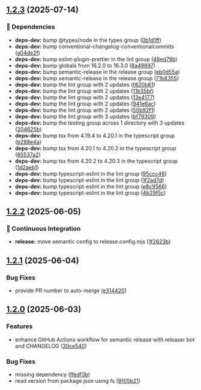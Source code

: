 ## [1.2.3](https://github.com/wobondar/idl-filter/compare/v1.2.2...v1.2.3) (2025-07-14)

### 🧹 Dependencies

* **deps-dev:** bump @types/node in the types group ([0b1d1ff](https://github.com/wobondar/idl-filter/commit/0b1d1ff7182fe24d94680833f559287fa349f4fb))
* **deps-dev:** bump conventional-changelog-conventionalcommits ([a04de2f](https://github.com/wobondar/idl-filter/commit/a04de2f94b7c314ee704fd344357d7066fc60a28))
* **deps-dev:** bump eslint-plugin-prettier in the lint group ([48ed79b](https://github.com/wobondar/idl-filter/commit/48ed79b3b6c6ff8d37726fa209355c3979e1e039))
* **deps-dev:** bump globals from 16.2.0 to 16.3.0 ([8a49897](https://github.com/wobondar/idl-filter/commit/8a4989773cd9276a6187f5085209e94d3cec4411))
* **deps-dev:** bump semantic-release in the release group ([eb0d55a](https://github.com/wobondar/idl-filter/commit/eb0d55a68a6363522999d72ab2119a5bd2b00ded))
* **deps-dev:** bump semantic-release in the release group ([71b8355](https://github.com/wobondar/idl-filter/commit/71b83551dfb0031c0195ec80aff3576dc984d712))
* **deps-dev:** bump the lint group with 2 updates ([f820b81](https://github.com/wobondar/idl-filter/commit/f820b810612ea01df01b670a34a1bb3a53f961f7))
* **deps-dev:** bump the lint group with 2 updates ([11b35bf](https://github.com/wobondar/idl-filter/commit/11b35bf1838e81f4f2b8299eba0bf6cc63283e06))
* **deps-dev:** bump the lint group with 2 updates ([13e4177](https://github.com/wobondar/idl-filter/commit/13e417778e50dd2622bb453f9a6b1ebe1a838da6))
* **deps-dev:** bump the lint group with 2 updates ([941e6ac](https://github.com/wobondar/idl-filter/commit/941e6ac26e4e62b2678ca9a0d519d72a161f42f9))
* **deps-dev:** bump the lint group with 2 updates ([50b92f1](https://github.com/wobondar/idl-filter/commit/50b92f194f9dabf050ca19ebbb0c55b7f6295777))
* **deps-dev:** bump the lint group with 3 updates ([bf79309](https://github.com/wobondar/idl-filter/commit/bf7930917df6cfd2d152f54cf8b4014d7ab5d9c3))
* **deps-dev:** bump the testing group across 1 directory with 3 updates ([204625b](https://github.com/wobondar/idl-filter/commit/204625b5c10bfe3f9caeb808a2f8e4da15fd5432))
* **deps-dev:** bump tsx from 4.19.4 to 4.20.1 in the typescript group ([b288e4a](https://github.com/wobondar/idl-filter/commit/b288e4a60ed9b2bf287e503dd02ba0be4475df79))
* **deps-dev:** bump tsx from 4.20.1 to 4.20.2 in the typescript group ([65537a2](https://github.com/wobondar/idl-filter/commit/65537a2168082fda398d57c54609f9b6a8ae458d))
* **deps-dev:** bump tsx from 4.20.2 to 4.20.3 in the typescript group ([1d2aeb1](https://github.com/wobondar/idl-filter/commit/1d2aeb1e0d6ecb9247037adb98f16eec256abb4c))
* **deps-dev:** bump typescript-eslint in the lint group ([95ccc46](https://github.com/wobondar/idl-filter/commit/95ccc46c3af5f3884d6fcf3a23d412936ab35ddb))
* **deps-dev:** bump typescript-eslint in the lint group ([1f2ad7d](https://github.com/wobondar/idl-filter/commit/1f2ad7dc0161324736b272b7c26489dfc1cdf1de))
* **deps-dev:** bump typescript-eslint in the lint group ([e8c9566](https://github.com/wobondar/idl-filter/commit/e8c95664611df8c721d3f117704851c2d1a1761e))
* **deps-dev:** bump typescript-eslint in the lint group ([4b29f5c](https://github.com/wobondar/idl-filter/commit/4b29f5cd324a18d8c9c178a38ea37dab654025f5))

## [1.2.2](https://github.com/wobondar/idl-filter/compare/v1.2.1...v1.2.2) (2025-06-05)

### 🤖 Continuous Integration

* **release:** move semantic config to release.config.mjs ([1f2623b](https://github.com/wobondar/idl-filter/commit/1f2623b05ba8e8c4c1943d384325ee828e19f7b1))

## [1.2.1](https://github.com/wobondar/idl-filter/compare/v1.2.0...v1.2.1) (2025-06-04)

### Bug Fixes

* provide PR number to auto-merge ([e314420](https://github.com/wobondar/idl-filter/commit/e31442051a761bfd61289d1986b44d8d564fda13))

## [1.2.0](https://github.com/wobondar/idl-filter/compare/v1.1.0...v1.2.0) (2025-06-03)

### Features

* enhance GitHub Actions workflow for semantic release with releaser bot and CHANGELOG ([30ce540](https://github.com/wobondar/idl-filter/commit/30ce5409b55bdefde3b668f9d165d70f846afe41))

### Bug Fixes

* missing dependency ([ffedf3b](https://github.com/wobondar/idl-filter/commit/ffedf3b71c413097d4fe36747953402e61c76cd2))
* read version from package.json using fs ([9105b21](https://github.com/wobondar/idl-filter/commit/9105b21b38d8991970d39baf0d29bce437dd6626))
